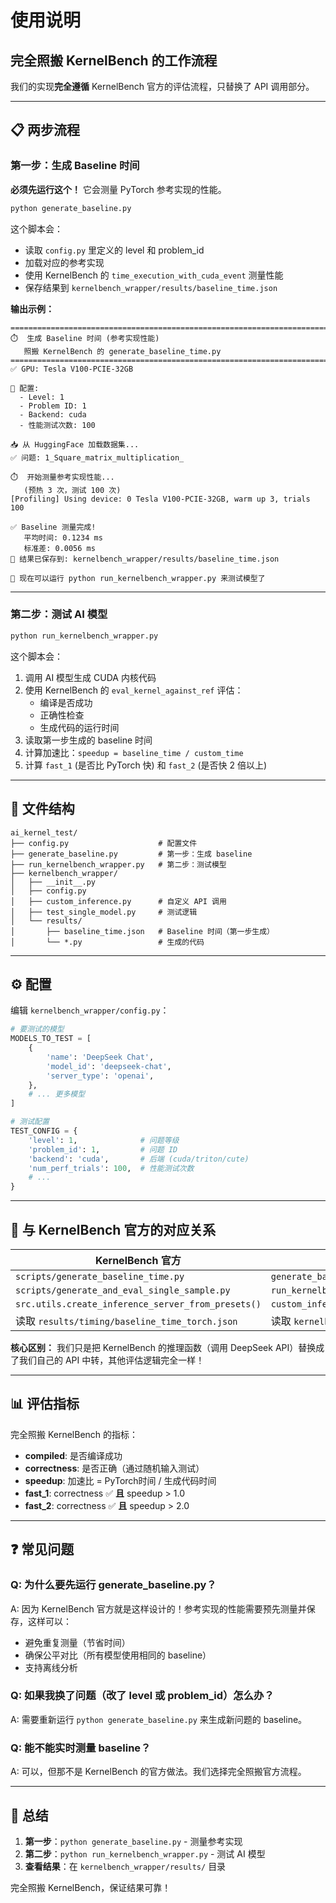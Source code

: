 # 使用说明

## 完全照搬 KernelBench 的工作流程

我们的实现**完全遵循** KernelBench 官方的评估流程，只替换了 API 调用部分。

---

## 📋 两步流程

### 第一步：生成 Baseline 时间

**必须先运行这个！** 它会测量 PyTorch 参考实现的性能。

```bash
python generate_baseline.py
```

这个脚本会：
- 读取 `config.py` 里定义的 level 和 problem_id
- 加载对应的参考实现
- 使用 KernelBench 的 `time_execution_with_cuda_event` 测量性能
- 保存结果到 `kernelbench_wrapper/results/baseline_time.json`

**输出示例：**
```
================================================================================
⏱️  生成 Baseline 时间 (参考实现性能)
   照搬 KernelBench 的 generate_baseline_time.py
================================================================================
✅ GPU: Tesla V100-PCIE-32GB

📝 配置:
  - Level: 1
  - Problem ID: 1
  - Backend: cuda
  - 性能测试次数: 100

📥 从 HuggingFace 加载数据集...
✅ 问题: 1_Square_matrix_multiplication_

⏱️  开始测量参考实现性能...
   (预热 3 次，测试 100 次)
[Profiling] Using device: 0 Tesla V100-PCIE-32GB, warm up 3, trials 100

✅ Baseline 测量完成!
   平均时间: 0.1234 ms
   标准差: 0.0056 ms
💾 结果已保存到: kernelbench_wrapper/results/baseline_time.json

🎉 现在可以运行 python run_kernelbench_wrapper.py 来测试模型了
```

---

### 第二步：测试 AI 模型

```bash
python run_kernelbench_wrapper.py
```

这个脚本会：
1. 调用 AI 模型生成 CUDA 内核代码
2. 使用 KernelBench 的 `eval_kernel_against_ref` 评估：
   - 编译是否成功
   - 正确性检查
   - 生成代码的运行时间
3. 读取第一步生成的 baseline 时间
4. 计算加速比：`speedup = baseline_time / custom_time`
5. 计算 `fast_1` (是否比 PyTorch 快) 和 `fast_2` (是否快 2 倍以上)

---

## 📁 文件结构

```
ai_kernel_test/
├── config.py                    # 配置文件
├── generate_baseline.py         # 第一步：生成 baseline
├── run_kernelbench_wrapper.py   # 第二步：测试模型
├── kernelbench_wrapper/
│   ├── __init__.py
│   ├── config.py
│   ├── custom_inference.py      # 自定义 API 调用
│   ├── test_single_model.py     # 测试逻辑
│   └── results/
│       ├── baseline_time.json   # Baseline 时间（第一步生成）
│       └── *.py                 # 生成的代码
```

---

## ⚙️ 配置

编辑 `kernelbench_wrapper/config.py`：

```python
# 要测试的模型
MODELS_TO_TEST = [
    {
        'name': 'DeepSeek Chat',
        'model_id': 'deepseek-chat',
        'server_type': 'openai',
    },
    # ... 更多模型
]

# 测试配置
TEST_CONFIG = {
    'level': 1,              # 问题等级
    'problem_id': 1,         # 问题 ID
    'backend': 'cuda',       # 后端 (cuda/triton/cute)
    'num_perf_trials': 100,  # 性能测试次数
    # ...
}
```

---

## 🔄 与 KernelBench 官方的对应关系

| KernelBench 官方 | 我们的实现 |
|-----------------|-----------|
| `scripts/generate_baseline_time.py` | `generate_baseline.py` |
| `scripts/generate_and_eval_single_sample.py` | `run_kernelbench_wrapper.py` |
| `src.utils.create_inference_server_from_presets()` | `custom_inference.create_custom_inference_function()` |
| 读取 `results/timing/baseline_time_torch.json` | 读取 `kernelbench_wrapper/results/baseline_time.json` |

**核心区别：** 我们只是把 KernelBench 的推理函数（调用 DeepSeek API）替换成了我们自己的 API 中转，其他评估逻辑完全一样！

---

## 📊 评估指标

完全照搬 KernelBench 的指标：

- **compiled**: 是否编译成功
- **correctness**: 是否正确（通过随机输入测试）
- **speedup**: 加速比 = PyTorch时间 / 生成代码时间
- **fast_1**: correctness ✅ **且** speedup > 1.0
- **fast_2**: correctness ✅ **且** speedup > 2.0

---

## ❓ 常见问题

### Q: 为什么要先运行 generate_baseline.py？

A: 因为 KernelBench 官方就是这样设计的！参考实现的性能需要预先测量并保存，这样可以：
- 避免重复测量（节省时间）
- 确保公平对比（所有模型使用相同的 baseline）
- 支持离线分析

### Q: 如果我换了问题（改了 level 或 problem_id）怎么办？

A: 需要重新运行 `python generate_baseline.py` 来生成新问题的 baseline。

### Q: 能不能实时测量 baseline？

A: 可以，但那不是 KernelBench 的官方做法。我们选择完全照搬官方流程。

---

## 🎉 总结

1. **第一步**：`python generate_baseline.py` - 测量参考实现
2. **第二步**：`python run_kernelbench_wrapper.py` - 测试 AI 模型
3. **查看结果**：在 `kernelbench_wrapper/results/` 目录

完全照搬 KernelBench，保证结果可靠！
